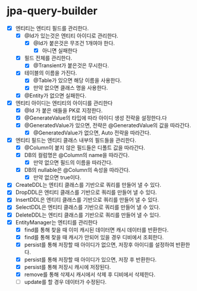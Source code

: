 # jpa-query-builder

- [X] 엔티티는 엔티티 필드를 관리한다.
    - [X] @Id가 있는것은 엔티티 아이디로 관리한다.
        - [X] @Id가 붙은것은 무조건 1개여야 한다.
            - [X] 아니면 실패한다
    - [X] 필드 전체를 관리한다.
        - [X] @Transient가 붙은것은 무시한다.
    - [X] 테이블의 이름을 가진다.
        - [X] @Table가 있으면 해당 이름을 사용한다.
        - [X] 만약 없으면 클래스 명을 사용한다.
    - [X] @Entity가 없으면 실패한다.
- [X] 엔티티 아이디는 엔티티의 아이디를 관리한다
    - [X] @Id 가 붙은 애들을 PK로 지정한다.
    - [X] @GenerateValue의 타입에 따라 아이디 생성 전략을 설정한다.다
    - [X] @GeneratedValue가 있으면, 전략은 @GeneratedValue의 값을 따라간다.
        - [X] @GeneratedValue가 없으면, Auto 전략을 따라간다.
- [X] 엔티티 필드는 엔티티 클래스 내부의 필드들을 관리한다.
    - [X] @Column이 붙지 않은 필드들은 디폴트 값을 따라간다.
    - [X] DB의 컬럼명은 @Column의 name을 따라간다.
        - [X] 만약 없으면 필드의 이름을 따라간다.
    - [X] DB의 nullable은 @Column의 속성을 따라간다.
        - [X] 만약 없으면 true이다.
- [X] CreateDDL는 엔티티 클래스를 기반으로 쿼리를 만들어 낼 수 있다.
- [X] DropDDL은 엔티티 클래스를 기반으로 쿼리를 만들어 낼 수 있다.
- [X] InsertDDL은 엔티티 클래스를 기반으로 쿼리를 만들어 낼 수 있다.
- [X] SelectDDL은 엔티티 클래스를 기반으로 쿼리를 만들어 낼 수 있다.
- [X] DeleteDDL는 엔티티 클래스를 기반으로 쿼리를 만들어 낼 수 있다.
- [X] EntityManager는 엔티티를 관리한다
    - [X] find를 통해 찾을 때 이미 캐시된 데이터면 캐시 데이터를 반환한다.
    - [X] find를 통해 찾을 때 캐시가 안되어 있을 경우 디비에서 조회한다.
    - [X] persist를 통해 저장할 때 아이디가 없으면, 저장후 아이디를 설정하여 반환한다.
    - [X] persist를 통해 저장할 때 아이디가 있으면, 저장 후 반환한다.
    - [X] persist를 통해 저장시 캐시에 저장된다.
    - [X] remove를 통해 삭제시 캐시에서 삭제 후 디비에서 삭제한다.
    - [ ] update를 할 경우 데이터가 수정된다.